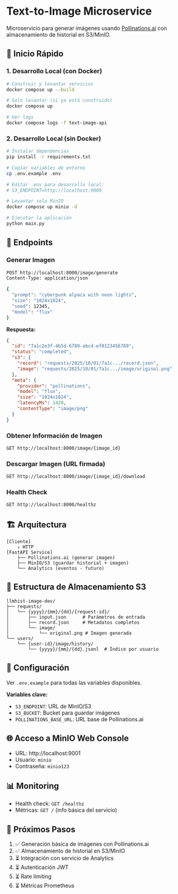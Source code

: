 # Text-to-Image Microservice

Microservicio para generar imágenes usando [Pollinations.ai](https://pollinations.ai) con almacenamiento de historial en S3/MinIO.

## 🚀 Inicio Rápido

### 1. Desarrollo Local (con Docker)

```bash
# Construir y levantar servicios
docker compose up --build

# Solo levantar (si ya está construido)
docker compose up

# Ver logs
docker compose logs -f text-image-api
```

### 2. Desarrollo Local (sin Docker)

```bash
# Instalar dependencias
pip install -r requirements.txt

# Copiar variables de entorno
cp .env.example .env

# Editar .env para desarrollo local:
# S3_ENDPOINT=http://localhost:9000

# Levantar solo MinIO
docker compose up minio -d

# Ejecutar la aplicación
python main.py
```

## 📡 Endpoints

### Generar Imagen

```bash
POST http://localhost:8000/image/generate
Content-Type: application/json

{
  "prompt": "cyberpunk alpaca with neon lights",
  "size": "1024x1024",
  "seed": 12345,
  "model": "flux"
}
```

**Respuesta:**

```json
{
  "id": "7a1c2e3f-4b5d-6789-abcd-ef0123456789",
  "status": "completed",
  "s3": {
    "record": "requests/2025/10/01/7a1c.../record.json",
    "image": "requests/2025/10/01/7a1c.../image/original.png"
  },
  "meta": {
    "provider": "pollinations",
    "model": "flux",
    "size": "1024x1024",
    "latencyMs": 1420,
    "contentType": "image/png"
  }
}
```

### Obtener Información de Imagen

```bash
GET http://localhost:8000/image/{image_id}
```

### Descargar Imagen (URL firmada)

```bash
GET http://localhost:8000/image/{image_id}/download
```

### Health Check

```bash
GET http://localhost:8000/healthz
```

## 🏗️ Arquitectura

```
[Cliente]
    ↓ HTTP
[FastAPI Service]
    ├── Pollinations.ai (generar imagen)
    ├── MinIO/S3 (guardar historial + imagen)
    └── Analytics (eventos - futuro)
```

## 📁 Estructura de Almacenamiento S3

```
llmhist-image-dev/
├── requests/
│   └── {yyyy}/{mm}/{dd}/{request-id}/
│       ├── input.json      # Parámetros de entrada
│       ├── record.json     # Metadatos completos
│       └── image/
│           └── original.png # Imagen generada
└── users/
    └── {user-id}/image/history/
        └── {yyyy}/{mm}/{dd}.jsonl  # Índice por usuario
```

## 🔧 Configuración

Ver `.env.example` para todas las variables disponibles.

**Variables clave:**

- `S3_ENDPOINT`: URL de MinIO/S3
- `S3_BUCKET`: Bucket para guardar imágenes
- `POLLINATIONS_BASE_URL`: URL base de Pollinations.ai

## 🌐 Acceso a MinIO Web Console

- URL: http://localhost:9001
- Usuario: `minio`
- Contraseña: `minio123`

## 📊 Monitoring

- Health check: `GET /healthz`
- Métricas: `GET /` (info básica del servicio)

## 🔄 Próximos Pasos

1. ✅ Generación básica de imágenes con Pollinations.ai
2. ✅ Almacenamiento de historial en S3/MinIO
3. ⏳ Integración con servicio de Analytics
4. ⏳ Autenticación JWT
5. ⏳ Rate limiting
6. ⏳ Métricas Prometheus
